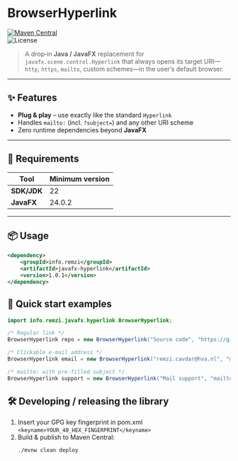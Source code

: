 # BrowserHyperlink

[![Maven Central](https://img.shields.io/maven-central/v/info.remzi/javafx-hyperlink.svg)](https://central.sonatype.com/artifact/info.remzi/javafx-hyperlink)  
![License](https://img.shields.io/github/license/Remzi1993/javafx-hyperlink.svg)

> A drop‑in **Java / JavaFX** replacement for  
> `javafx.scene.control.Hyperlink` that always opens its target URI—`http`, `https`, `mailto`, custom schemes—in the
> user’s default browser.

---

## ✨ Features

* **Plug & play** – use exactly like the standard `Hyperlink`
* Handles `mailto:` (incl. `?subject=`) and any other URI scheme
* Zero runtime dependencies beyond **JavaFX**

---

## 🔧 Requirements

| Tool        | Minimum version |
|-------------|-----------------|
| **SDK/JDK** | 22              |
| **JavaFX**  | 24.0.2          |

---

## 📦 Usage

```xml
<dependency>
    <groupId>info.remzi</groupId>
    <artifactId>javafx-hyperlink</artifactId>
    <version>1.0.1</version>
</dependency>
```

## 🚀 Quick start examples

```java
import info.remzi.javafx.hyperlink.BrowserHyperlink;

/* Regular link */
BrowserHyperlink repo = new BrowserHyperlink("Source code", "https://github.com/Remzi1993/HvA-OOP2-practicumopdracht");

/* Clickable e‑mail address */
BrowserHyperlink email = new BrowserHyperlink("remzi.cavdar@hva.nl", "mailto:remzi.cavdar@hva.nl");

/* mailto: with pre‑filled subject */
BrowserHyperlink support = new BrowserHyperlink("Mail support", "mailto:support@example.com?subject=Hello%20BrowserHyperlink");
```

## 🛠️ Developing / releasing the library

1. Insert your GPG key fingerprint in pom.xml ```<keyname>YOUR_40_HEX_FINGERPRINT</keyname>```
2. Build & publish to Maven Central:
   ```bash
   ./mvnw clean deploy
   ```